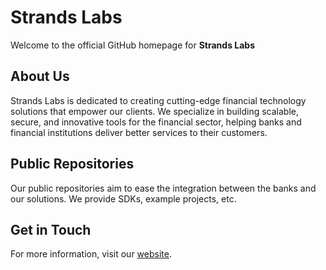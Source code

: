 # Strands Labs

Welcome to the official GitHub homepage for **Strands Labs**

## About Us

Strands Labs is dedicated to creating cutting-edge financial technology solutions that empower our clients. We specialize in building scalable, secure, and innovative tools for the financial sector, helping banks and financial institutions deliver better services to their customers.

## Public Repositories
Our public repositories aim to ease the integration between the banks and our solutions. We provide SDKs, example projects, etc. 

## Get in Touch

For more information, visit our [website](https://www.strands.com).


